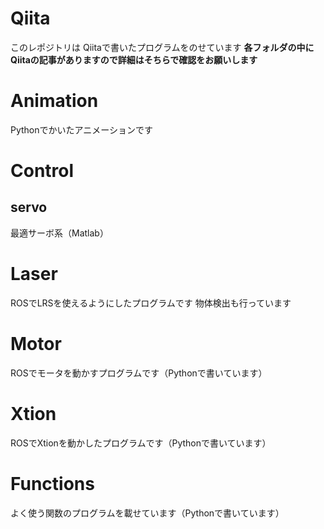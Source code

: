 # Qiita
このレポジトリは
Qiitaで書いたプログラムをのせています
**各フォルダの中にQiitaの記事がありますので詳細はそちらで確認をお願いします**

# Animation
Pythonでかいたアニメーションです

# Control
## servo
最適サーボ系（Matlab）

# Laser
ROSでLRSを使えるようにしたプログラムです
物体検出も行っています

# Motor
ROSでモータを動かすプログラムです（Pythonで書いています）

# Xtion
ROSでXtionを動かしたプログラムです（Pythonで書いています）

# Functions
よく使う関数のプログラムを載せています（Pythonで書いています）
